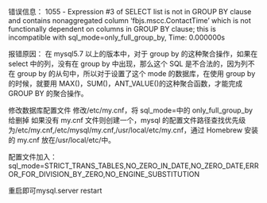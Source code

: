 错误信息：
1055 - Expression #3 of SELECT list is not in GROUP BY clause and contains nonaggregated column ‘fbjs.mscc.ContactTime’ which is not functionally dependent on columns in GROUP BY clause; this is incompatible with sql_mode=only_full_group_by, Time: 0.000000s

报错原因：
在 mysql5.7 以上的版本中，对于 group by 的这种聚合操作，如果在 select 中的列，没有在 group by 中出现，那么这个 SQL 是不合法的，因为列不在 group by 的从句中，所以对于设置了这个 mode 的数据库，在使用 group by 的时候，就要用 MAX()，SUM()，ANT_VALUE()的这种聚合函数，才能完成 GROUP BY 的聚合操作。

修改数据库配置文件
修改/etc/my.cnf，将 sql_mode=中的 only_full_group_by 给删掉
如果没有 my.cnf 文件则创建一个，mysql 的配置文件路径查找优先级为/etc/my.cnf,/etc/mysql/my.cnf,/usr/local/etc/my.cnf，通过 Homebrew 安装的 my.cnf 放在/usr/local/etc/中。

配置文件加入：
sql_mode=STRICT_TRANS_TABLES,NO_ZERO_IN_DATE,NO_ZERO_DATE,ERROR_FOR_DIVISION_BY_ZERO,NO_ENGINE_SUBSTITUTION

重启即可mysql.server restart